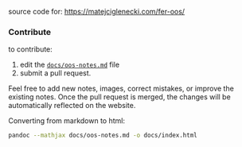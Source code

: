 source code for: https://matejciglenecki.com/fer-oos/

### Contribute

to contribute:
1. edit the [`docs/oos-notes.md`](docs/oos-notes.md) file
2. submit a pull request.

Feel free to add new notes, images, correct mistakes, or improve the existing notes. Once the pull request is merged, the changes will be automatically reflected on the website.

Converting from markdown to html:
```bash
pandoc --mathjax docs/oos-notes.md -o docs/index.html
```